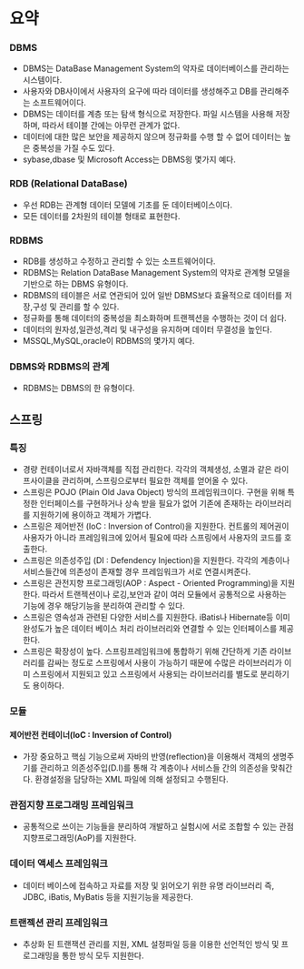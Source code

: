 # 요약

### DBMS
* DBMS는 DataBase Management System의 약자로 데이터베이스를 관리하는 시스템이다.
* 사용자와 DB사이에서 사용자의 요구에 따라 데이터를 생성해주고 DB를 관리해주는 소프트웨어이다.
* DBMS는 데이터를 계층 또는 탐색 형식으로 저장한다. 파일 시스템을 사용해 저장하며, 따라서 테이블 간에는 아무런 관계가 없다.
* 데이터에 대한 많은 보안을 제공하지 않으며 정규화를 수행 할 수 없어 데이터는 높은 중복성을 가질 수도 있다.
* sybase,dbase 및 Microsoft Access는 DBMS읭 몇가지 예다.

### RDB (Relational DataBase)
* 우선 RDB는 관계형 데이터 모델에 기초를 둔 데이터베이스이다.
* 모든 데이터를 2차원의 테이블 형태로 표현한다.

### RDBMS
* RDB를 생성하고 수정하고 관리할 수 있는 소프트웨어이다.
* RDBMS는 Relation DataBase Management System의 약자로 관계형 모델을 기반으로 하는 DBMS 유형이다.
* RDBMS의 테이블은 서로 연관되어 있어 일반 DBMS보다 효율적으로 데이터를 저장,구성 및 관리를 할 수 있다.
* 정규화를 통해 데이터의 중복성을 최소화하며 트랜젝션을 수행하는 것이 더 쉽다.
* 데이터의 원자성,일관성,격리 및 내구성을 유지하며 데이터 무결성을 높인다.
* MSSQL,MySQL,oracle이 RDBMS의 몇가지 예다.

### DBMS와 RDBMS의 관계
* RDBMS는 DBMS의 한 유형이다.



## 스프링
### 특징
* 경량 컨테이너로서 자바객체를 직접 관리한다. 각각의 객체생성, 소멸과 같은 라이프사이클을 관리하며, 스프링으로부터 필요한 객체를 얻어올 수 있다.
* 스프링은 POJO (Plain Old Java Object) 방식의 프레임워크이다. 구현을 위해 특정한 인터페이스를 구현하거나 상속 받을 필요가 없어 기존에 존재하는 라이브러리를 지원하기에 용이하고 객체가 가볍다.
* 스프링은 제어반전 (IoC : Inversion of Control)을 지원한다. 컨트롤의 제어권이 사용자가 아니라 프레임워크에 있어서 필요에 따라 스프링에서 사용자의 코드를 호출한다.
* 스프링은 의존성주입 (DI : Defendency Injection)을 지원한다. 각각의 계층이나 서비스들간에 의존성이 존재할 경우 프레임워크가 서로 연결시켜준다.
* 스프링은 관전지향 프로그래밍(AOP : Aspect - Oriented Programming)을 지원한다. 따라서 트랜젝션이나 로깅,보안과 같이 여러 모듈에서 공통적으로 사용하는 기능에 경우 해당기능을 분리하여 관리할 수 있다.
* 스프링은 영속성과 관련된 다양한 서비스를 지원한다. iBatis나 Hibernate등 이미 완성도가 높은 데이터 베이스 처리 라이브러리와 연결할 수 있는 인터페이스를 제공한다.
* 스프링은 확장성이 높다. 스프링프레임워크에 통합하기 위해 간단하게 기존 라이브러리를 감싸는 정도로 스프링에서 사용이 가능하기 때문에 수많은 라이브러리가 이미 스프링에서 지원되고 있고 스프링에서 사용되는 라이브러리를 별도로 분리하기도 용이하다.

### 모듈
#### 제어반전 컨테이너(IoC : Inversion of Control)
* 가장 중요하고 핵심 기능으로써 자바의 반영(reflection)을 이용해서 객체의 생명주기를 관리하고 의존성주입(D.I)를 통해 각 계층이나 서비스들 간의 의존성을 맞춰간다. 환경설정을 담당하는 XML 파일에 의해 설정되고 수행된다.
### 관점지향 프로그래밍 프레임워크
* 공통적으로 쓰이는 기능들을 분리하여 개발하고 실험시에 서로 조합할 수 있는 관점지향프로그래밍(AoP)를 지원한다.
### 데이터 액세스 프레임워크
* 데이터 베이스에 접속하고 자료를 저장 및 읽어오기 위한 유명 라이브러리 즉, JDBC, iBatis, MyBatis 등을 지원기능을 제공한다.
### 트랜젝션 관리 프레임워크
* 추상화 된 트랜잭션 관리를 지원, XML 설정파일 등을 이용한 선언적인 방식 및 프로그래밍을 통한 방식 모두 지원한다.
